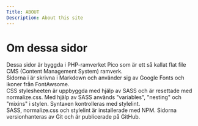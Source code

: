 ```yaml
---
Title: ABOUT
Description: About this site
---
```


Om dessa sidor
============

Dessa sidor är byggda i PHP-ramverket Pico som är ett så kallat flat file CMS (Content Management System) ramverk.   
Sidorna i är skrivna i Markdown och använder sig av Google Fonts och ikoner från FontAwsome.  
CSS stylesheeten är uppbyggda med hjälp av SASS och är resettade med normalize.css.
Med hjälp av SASS används "variables", "nesting" och "mixins" i stylen.
Syntaxen kontrolleras med stylelint.  
SASS, normalize.css och stylelint är installerade med NPM.
Sidorna versionhanteras av Git och är publicerade på GitHub.

